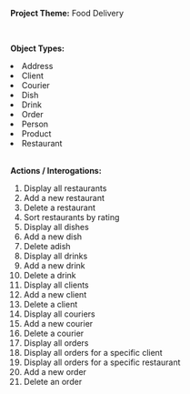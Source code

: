 **Project Theme:** Food Delivery

<br>

**Object Types:**
<li>Address</li>
<li>Client</li>
<li>Courier</li>
<li>Dish</li>
<li>Drink</li>
<li>Order</li>
<li>Person</li>
<li>Product</li>
<li>Restaurant</li>

<br>

**Actions / Interogations:**
01. Display all restaurants
02. Add a new restaurant
03. Delete a restaurant
04. Sort restaurants by rating
05. Display all dishes
06. Add a new dish
07. Delete adish
09. Display all drinks
10. Add a new drink
11. Delete a drink
11. Display all clients
12. Add a new client
13. Delete a client
14. Display all couriers
15. Add a new courier
16. Delete a courier
17. Display all orders
18. Display all orders for a specific client
19. Display all orders for a specific restaurant
20. Add a new order
21. Delete an order